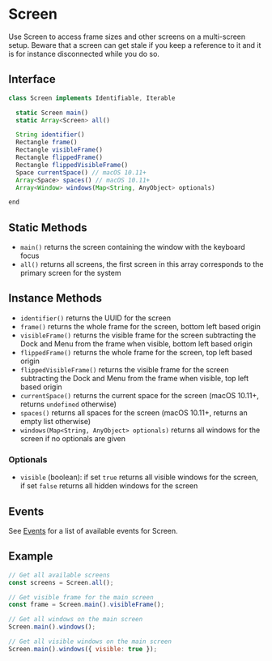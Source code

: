 # Screen

Use Screen to access frame sizes and other screens on a multi-screen setup. Beware that a screen can get stale if you keep a reference to it and it is for instance disconnected while you do so.

## Interface

```javascript
class Screen implements Identifiable, Iterable

  static Screen main()
  static Array<Screen> all()

  String identifier()
  Rectangle frame()
  Rectangle visibleFrame()
  Rectangle flippedFrame()
  Rectangle flippedVisibleFrame()
  Space currentSpace() // macOS 10.11+
  Array<Space> spaces() // macOS 10.11+
  Array<Window> windows(Map<String, AnyObject> optionals)

end
```

## Static Methods

- `main()` returns the screen containing the window with the keyboard focus
- `all()` returns all screens, the first screen in this array corresponds to the primary screen for the system

## Instance Methods

- `identifier()` returns the UUID for the screen
- `frame()` returns the whole frame for the screen, bottom left based origin
- `visibleFrame()` returns the visible frame for the screen subtracting the Dock and Menu from the frame when visible, bottom left based origin
- `flippedFrame()` returns the whole frame for the screen, top left based origin
- `flippedVisibleFrame()` returns the visible frame for the screen subtracting the Dock and Menu from the frame when visible, top left based origin
- `currentSpace()` returns the current space for the screen (macOS 10.11+, returns `undefined` otherwise)
- `spaces()` returns all spaces for the screen (macOS 10.11+, returns an empty list otherwise)
- `windows(Map<String, AnyObject> optionals)` returns all windows for the screen if no optionals are given

### Optionals

- `visible` (boolean): if set `true` returns all visible windows for the screen, if set `false` returns all hidden windows for the screen

## Events

See [Events](events#screen) for a list of available events for Screen.

## Example

```javascript
// Get all available screens
const screens = Screen.all();

// Get visible frame for the main screen
const frame = Screen.main().visibleFrame();

// Get all windows on the main screen
Screen.main().windows();

// Get all visible windows on the main screen
Screen.main().windows({ visible: true });
```
